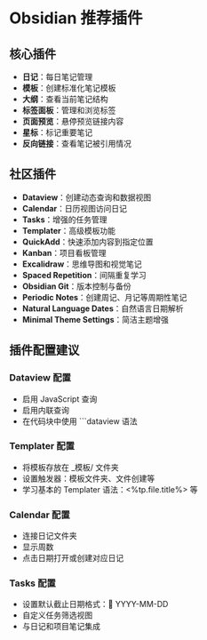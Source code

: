 # Obsidian 推荐插件

## 核心插件
- **日记**：每日笔记管理
- **模板**：创建标准化笔记模板
- **大纲**：查看当前笔记结构
- **标签面板**：管理和浏览标签
- **页面预览**：悬停预览链接内容
- **星标**：标记重要笔记
- **反向链接**：查看笔记被引用情况

## 社区插件
- **Dataview**：创建动态查询和数据视图
- **Calendar**：日历视图访问日记
- **Tasks**：增强的任务管理
- **Templater**：高级模板功能
- **QuickAdd**：快速添加内容到指定位置
- **Kanban**：项目看板管理
- **Excalidraw**：思维导图和视觉笔记
- **Spaced Repetition**：间隔重复学习
- **Obsidian Git**：版本控制与备份
- **Periodic Notes**：创建周记、月记等周期性笔记
- **Natural Language Dates**：自然语言日期解析
- **Minimal Theme Settings**：简洁主题增强

## 插件配置建议

### Dataview 配置
- 启用 JavaScript 查询
- 启用内联查询
- 在代码块中使用 ```dataview 语法

### Templater 配置
- 将模板存放在 _模板/ 文件夹
- 设置触发器：模板文件夹、文件创建等
- 学习基本的 Templater 语法：<%tp.file.title%> 等

### Calendar 配置
- 连接日记文件夹
- 显示周数
- 点击日期打开或创建对应日记

### Tasks 配置
- 设置默认截止日期格式：📅 YYYY-MM-DD
- 自定义任务筛选视图
- 与日记和项目笔记集成